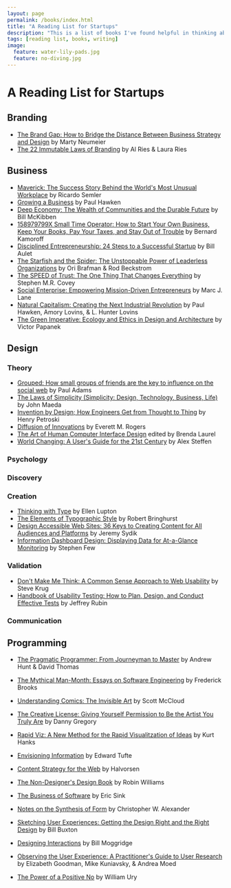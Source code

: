 ```yaml
---
layout: page
permalink: /books/index.html
title: "A Reading List for Startups"
description: "This is a list of books I've found helpful in thinking about how to make a software business."
tags: [reading list, books, writing]
image:
  feature: water-lily-pads.jpg
  feature: no-diving.jpg
---
```



# A Reading List for Startups

## Branding

- [The Brand Gap: How to Bridge the Distance Between Business Strategy and Design](http://www.amazon.com/gp/product/0321348109/ref=as_li_qf_sp_asin_il_tl?ie=UTF8&camp=1789&creative=9325&creativeASIN=0321348109&linkCode=as2&tag=jaskunspersit-20) by Marty Neumeier
- [The 22 Immutable Laws of Branding](http://www.amazon.com/gp/product/0060007737/ref=as_li_qf_sp_asin_il_tl?ie=UTF8&camp=1789&creative=9325&creativeASIN=0060007737&linkCode=as2&tag=jaskunspersit-20) by Al Ries &amp; Laura Ries

## Business

- [Maverick: The Success Story Behind the World's Most Unusual Workplace](http://www.amazon.com/gp/product/0446670553/ref=as_li_tf_tl?ie=UTF8&camp=1789&creative=9325&creativeASIN=0446670553&linkCode=as2&tag=jaskunspersit-20) by Ricardo Semler
- [Growing a Business](http://www.amazon.com/gp/product/0671671642/ref=as_li_qf_sp_asin_il_tl?ie=UTF8&camp=1789&creative=9325&creativeASIN=0671671642&linkCode=as2&tag=jaskunspersit-20) by Paul Hawken
- [Deep Economy: The Wealth of Communities and the Durable Future](http://www.amazon.com/gp/product/0805087222/ref=as_li_qf_sp_asin_il_tl?ie=UTF8&camp=1789&creative=9325&creativeASIN=0805087222&linkCode=as2&tag=jaskunspersit-20) by Bill McKibben
- [158979799X	 Small Time Operator: How to Start Your Own Business, Keep Your Books, Pay Your Taxes, and Stay Out of Trouble](http://www.amazon.com/gp/product/158979799X/ref=as_li_qf_sp_asin_il_tl?ie=UTF8&camp=1789&creative=9325&creativeASIN=158979799X&linkCode=as2&tag=jaskunspersit-20) by Bernard Kamoroff
- [Disciplined Entrepreneurship: 24 Steps to a Successful Startup](http://www.amazon.com/gp/product/1118692284/ref=as_li_qf_sp_asin_il_tl?ie=UTF8&camp=1789&creative=9325&creativeASIN=1118692284&linkCode=as2&tag=jaskunspersit-20) by Bill Aulet
- [The Starfish and the Spider: The Unstoppable Power of Leaderless Organizations](http://www.amazon.com/gp/product/1591841836/ref=as_li_qf_sp_asin_il_tl?ie=UTF8&camp=1789&creative=9325&creativeASIN=1591841836&linkCode=as2&tag=jaskunspersit-20) by Ori Brafman &amp; Rod Beckstrom
- [The SPEED of Trust: The One Thing That Changes Everything](http://www.amazon.com/gp/product/1416549005/ref=as_li_qf_sp_asin_il_tl?ie=UTF8&camp=1789&creative=9325&creativeASIN=1416549005&linkCode=as2&tag=jaskunspersit-20) by Stephen M.R. Covey
- [Social Enterprise: Empowering Mission-Driven Entrepreneurs](http://www.amazon.com/gp/product/1604427396/ref=as_li_qf_sp_asin_il_tl?ie=UTF8&camp=1789&creative=9325&creativeASIN=1604427396&linkCode=as2&tag=jaskunspersit-20) by Marc J. Lane
- [Natural Capitalism: Creating the Next Industrial Revolution](http://www.amazon.com/gp/product/0316353000/ref=as_li_qf_sp_asin_il_tl?ie=UTF8&camp=1789&creative=9325&creativeASIN=0316353000&linkCode=as2&tag=jaskunspersit-20) by Paul Hawken, Amory Lovins, &amp; L. Hunter Lovins  
- [The Green Imperative: Ecology and Ethics in Design and Architecture](http://www.amazon.com/gp/product/0500278466/ref=as_li_qf_sp_asin_il_tl?ie=UTF8&camp=1789&creative=9325&creativeASIN=0500278466&linkCode=as2&tag=jaskunspersit-20) by Victor Papanek 

## Design

### Theory
- [Grouped: How small groups of friends are the key to influence on the social web](http://www.amazon.com/gp/product/0321804112/ref=as_li_qf_sp_asin_il_tl?ie=UTF8&camp=1789&creative=9325&creativeASIN=0321804112&linkCode=as2&tag=jaskunspersit-20) by Paul Adams
- [The Laws of Simplicity (Simplicity: Design, Technology, Business, Life)](http://www.amazon.com/gp/product/0262134721/ref=as_li_qf_sp_asin_il_tl?ie=UTF8&camp=1789&creative=9325&creativeASIN=0262134721&linkCode=as2&tag=jaskunspersit-20) by John Maeda
- [Invention by Design; How Engineers Get from Thought to Thing](http://www.amazon.com/gp/product/0674463684/ref=as_li_qf_sp_asin_il_tl?ie=UTF8&camp=1789&creative=9325&creativeASIN=0674463684&linkCode=as2&tag=jaskunspersit-20) by Henry Petroski
- [Diffusion of Innovations](http://www.amazon.com/gp/product/0743222091/ref=as_li_qf_sp_asin_il_tl?ie=UTF8&camp=1789&creative=9325&creativeASIN=0743222091&linkCode=as2&tag=jaskunspersit-20) by Everett M. Rogers
- [The Art of Human Computer Interface Design](http://www.amazon.com/gp/product/0201517973/ref=as_li_qf_sp_asin_il_tl?ie=UTF8&camp=1789&creative=9325&creativeASIN=0201517973&linkCode=as2&tag=jaskunspersit-20) edited by Brenda Laurel
- [World Changing: A User's Guide for the 21st Century](http://www.amazon.com/gp/product/0810997460/ref=as_li_qf_sp_asin_il_tl?ie=UTF8&camp=1789&creative=9325&creativeASIN=0810997460&linkCode=as2&tag=jaskunspersit-20) by Alex Steffen

### Psychology

### Discovery

### Creation
- [Thinking with Type](http://www.amazon.com/gp/product/1568989695/ref=as_li_qf_sp_asin_il_tl?ie=UTF8&camp=1789&creative=9325&creativeASIN=1568989695&linkCode=as2&tag=jaskunspersit-20) by Ellen Lupton
- [The Elements of Typographic Style](http://www.amazon.com/gp/product/0881792128/ref=as_li_qf_sp_asin_il_tl?ie=UTF8&camp=1789&creative=9325&creativeASIN=0881792128&linkCode=as2&tag=jaskunspersit-20) by Robert Bringhurst
- [Design Accessible Web Sites: 36 Keys to Creating Content for All Audiences and Platforms](http://www.amazon.com/gp/product/1934356026/ref=as_li_qf_sp_asin_il_tl?ie=UTF8&camp=1789&creative=9325&creativeASIN=1934356026&linkCode=as2&tag=jaskunspersit-20) by Jeremy Sydik
- [Information Dashboard Design: Displaying Data for At-a-Glance Monitoring](http://www.amazon.com/gp/product/1938377001/ref=as_li_qf_sp_asin_il_tl?ie=UTF8&camp=1789&creative=9325&creativeASIN=1938377001&linkCode=as2&tag=jaskunspersit-20) by Stephen Few

### Validation
- [Don't Make Me Think: A Common Sense Approach to Web Usability](http://www.amazon.com/gp/product/0321344758/ref=as_li_qf_sp_asin_il_tl?ie=UTF8&camp=1789&creative=9325&creativeASIN=0321344758&linkCode=as2&tag=jaskunspersit-20) by Steve Krug
- [Handbook of Usability Testing: How to Plan, Design, and Conduct Effective Tests](http://www.amazon.com/gp/product/0470185481/ref=as_li_qf_sp_asin_il_tl?ie=UTF8&camp=1789&creative=9325&creativeASIN=0470185481&linkCode=as2&tag=jaskunspersit-20) by Jeffrey Rubin

### Communication

## Programming
- [The Pragmatic Programmer: From Journeyman to Master](http://www.amazon.com/gp/product/020161622X/ref=as_li_qf_sp_asin_il_tl?ie=UTF8&camp=1789&creative=9325&creativeASIN=020161622X&linkCode=as2&tag=jaskunspersit-20) by Andrew Hunt &amp; David Thomas
- [The Mythical Man-Month: Essays on Software Engineering](http://www.amazon.com/gp/product/0201835959/ref=as_li_qf_sp_asin_il_tl?ie=UTF8&camp=1789&creative=9325&creativeASIN=0201835959&linkCode=as2&tag=jaskunspersit-20) by Frederick Brooks
 
- [Understanding Comics: The Invisible Art](http://www.amazon.com/gp/product/006097625X/ref=as_li_qf_sp_asin_il_tl?ie=UTF8&camp=1789&creative=9325&creativeASIN=006097625X&linkCode=as2&tag=jaskunspersit-20) by Scott McCloud
- [The Creative License: Giving Yourself Permission to Be the Artist You Truly Are](http://www.amazon.com/gp/product/1401307922/ref=as_li_qf_sp_asin_il_tl?ie=UTF8&camp=1789&creative=9325&creativeASIN=1401307922&linkCode=as2&tag=jaskunspersit-20) by Danny Gregory
- [Rapid Viz: A New Method for the Rapid Visualitzation of Ideas](http://www.amazon.com/gp/product/159863268X/ref=as_li_qf_sp_asin_il_tl?ie=UTF8&camp=1789&creative=9325&creativeASIN=159863268X&linkCode=as2&tag=jaskunspersit-20) by Kurt Hanks

- [Envisioning Information](http://www.amazon.com/gp/product/0961392118/ref=as_li_qf_sp_asin_il_tl?ie=UTF8&camp=1789&creative=9325&creativeASIN=0961392118&linkCode=as2&tag=jaskunspersit-20) by Edward Tufte

- [Content Strategy for the Web](http://www.amazon.com/gp/product/0321808304/ref=as_li_qf_sp_asin_il_tl?ie=UTF8&camp=1789&creative=9325&creativeASIN=0321808304&linkCode=as2&tag=jaskunspersit-20) by Halvorsen
- [The Non-Designer's Design Book](http://www.amazon.com/gp/product/0321534042/ref=as_li_qf_sp_asin_il_tl?ie=UTF8&camp=1789&creative=9325&creativeASIN=0321534042&linkCode=as2&tag=jaskunspersit-20) by Robin Williams
- [The Business of Software](http://www.amazon.com/gp/product/1590596234/ref=as_li_qf_sp_asin_il_tl?ie=UTF8&camp=1789&creative=9325&creativeASIN=1590596234&linkCode=as2&tag=jaskunspersit-20) by Eric Sink
- [Notes on the Synthesis of Form](http://www.amazon.com/gp/product/0674627512/ref=as_li_qf_sp_asin_il_tl?ie=UTF8&camp=1789&creative=9325&creativeASIN=0674627512&linkCode=as2&tag=jaskunspersit-20) by Christopher W. Alexander
- [Sketching User Experiences: Getting the Design Right and the Right Design](http://www.amazon.com/gp/product/0123740371/ref=as_li_qf_sp_asin_il_tl?ie=UTF8&camp=1789&creative=9325&creativeASIN=0123740371&linkCode=as2&tag=jaskunspersit-20) by Bill Buxton
- [Designing Interactions](http://www.amazon.com/gp/product/0262134748/ref=as_li_qf_sp_asin_il_tl?ie=UTF8&camp=1789&creative=9325&creativeASIN=0262134748&linkCode=as2&tag=jaskunspersit-20) by Bill Moggridge
- [Observing the User Experience: A Practitioner's Guide to User Research](http://www.amazon.com/gp/product/0123848695/ref=as_li_qf_sp_asin_il_tl?ie=UTF8&camp=1789&creative=9325&creativeASIN=0123848695&linkCode=as2&tag=jaskunspersit-20) by Elizabeth Goodman, Mike Kuniavsky, &amp; Andrea Moed
- [The Power of a Positive No](http://www.amazon.com/gp/product/0553384260/ref=as_li_qf_sp_asin_il_tl?ie=UTF8&camp=1789&creative=9325&creativeASIN=0553384260&linkCode=as2&tag=jaskunspersit-20) by William Ury
